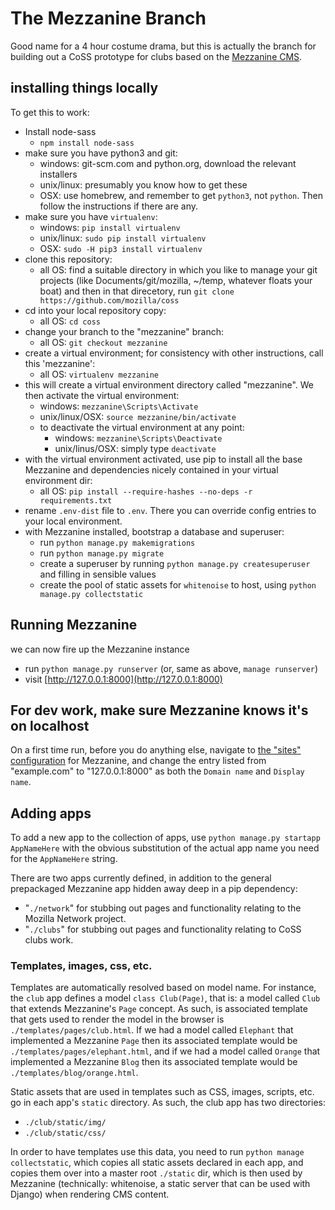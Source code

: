 # The Mezzanine Branch

Good name for a 4 hour costume drama, but this is actually the branch for building out a CoSS prototype for clubs based on the [Mezzanine CMS](http://mezzanine.jupo.org/).

## installing things locally

To get this to work:
- Install node-sass
    - `npm install node-sass`
- make sure you have python3 and git:
    - windows: git-scm.com and python.org, download the relevant installers
    - unix/linux: presumably you know how to get these
    - OSX: use homebrew, and remember to get `python3`, not `python`. Then follow the instructions if there are any.
- make sure you have `virtualenv`:
    - windows: `pip install virtualenv`
    - unix/linux: `sudo pip install virtualenv`
    - OSX: `sudo -H pip3 install virtualenv`
- clone this repository:
    - all OS: find a suitable directory in which you like to manage your git projects (like Documents/git/mozilla, ~/temp, whatever floats your boat) and then in that direcetory, run `git clone https://github.com/mozilla/coss`
- cd into your local repository copy:
    - all OS: `cd coss`
- change your branch to the "mezzanine" branch:
    - all OS: `git checkout mezzanine`
- create a virtual environment; for consistency with other instructions, call this 'mezzanine':
    - all OS: `virtualenv mezzanine`
- this will create a virtual environment directory called "mezzanine". We then activate the virtual environment:
    - windows: `mezzanine\Scripts\Activate`
    - unix/linux/OSX: `source mezzanine/bin/activate`
    - to deactivate the virtual environment at any point:
        - windows: `mezzanine\Scripts\Deactivate`
        - unix/linus/OSX: simply type `deactivate`
- with the virtual environment activated, use pip to install all the base Mezzanine and dependencies nicely contained in your virtual environment dir:
    - all OS: `pip install --require-hashes --no-deps -r requirements.txt`
- rename `.env-dist` file to `.env`. There you can override config entries to your local environment.
- with Mezzanine installed, bootstrap a database and superuser:
	- run `python manage.py makemigrations`
	- run `python manage.py migrate`
	- create a superuser by running `python manage.py createsuperuser` and filling in sensible values
	- create the pool of static assets for `whitenoise` to host, using `python manage.py collectstatic`

## Running Mezzanine

we can now fire up the Mezzanine instance
- run `python manage.py runserver` (or, same as above, `manage runserver`)
- visit [http://127.0.0.1:8000](http://127.0.0.1:8000)

## For dev work, make sure Mezzanine knows it's on localhost

On a first time run, before you do anything else, navigate to [the "sites" configuration](http://127.0.0.1:8000/admin/sites/site/) for Mezzanine, and change the entry listed from "example.com" to "127.0.0.1:8000" as both the `Domain name` and `Display name`.

## Adding apps

To add a new app to the collection of apps, use `python manage.py startapp AppNameHere` with the obvious substitution of the actual app name you need for the `AppNameHere` string.

There are two apps currently defined, in addition to the general prepackaged Mezzanine app hidden away deep in a pip dependency:

- "`./network`" for stubbing out pages and functionality relating to the Mozilla Network project.
- "`./clubs`" for stubbing out pages and functionality relating to CoSS clubs work.

### Templates, images, css, etc.

Templates are automatically resolved based on model name. For instance, the `club` app defines a model `class Club(Page)`, that is: a model called `Club` that extends Mezzanine's `Page` concept. As such, is associated template that gets used to render the model in the browser is `./templates/pages/club.html`. If we had a model called `Elephant` that implemented a Mezzanine `Page` then its associated template would be `./templates/pages/elephant.html`, and if we had a model called `Orange` that implemented a Mezzanine `Blog` then its associated template would be `./templates/blog/orange.html`.

Static assets that are used in templates such as CSS, images, scripts, etc. go in each app's `static` directory. As such, the club app has two directories:

- `./club/static/img/`
- `./club/static/css/`

In order to have templates use this data, you need to run `python manage collectstatic`, which copies all static assets declared in each app, and copies them over into a master root `./static` dir, which is then used by Mezzanine (technically: whitenoise, a static server that can be used with Django) when rendering CMS content.
